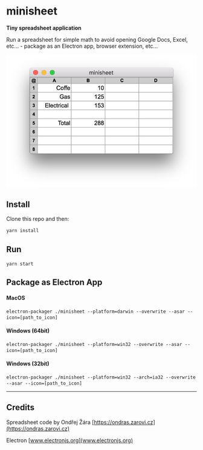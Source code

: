 # minisheet
**Tiny spreadsheet application**

Run a spreadsheet for simple math to avoid opening Google Docs, Excel, etc... - package as an Electron app, browser extension, etc...

![minisheet screenhot](https://raw.githubusercontent.com/cmpscabral/minisheet/main/screenshot.png)

## Install
Clone this repo and then:
```
yarn install
```

## Run
```
yarn start
```

## Package as Electron App
#### MacOS
```
electron-packager ./minisheet --platform=darwin --overwrite --asar --icon=[path_to_icon]
```
#### Windows (64bit)
```
electron-packager ./minisheet --platform=win32 --overwrite --asar --icon=[path_to_icon]
```

#### Windows (32bit)
```
electron-packager ./minisheet --platform=win32 --arch=ia32 --overwrite --asar --icon=[path_to_icon]
```
---
## Credits
Spreadsheet code by Ondřej Žára [https://ondras.zarovi.cz](https://ondras.zarovi.cz)

Electron [www.electronjs.org](www.electronjs.org)


